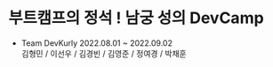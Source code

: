 #   부트캠프의 정석 ! 남궁 성의 DevCamp  <br>
- Team DevKurly 2022.08.01 ~ 2022.09.02 <br>
김형민 / 이선우 / 김경빈 / 김영준 / 정여경 / 박채훈 
